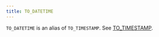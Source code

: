 ```yaml
---
title: TO_DATETIME
---
```


`TO_DATETIME` is an alias of `TO_TIMESTAMP`. See [TO_TIMESTAMP](to-timestamp).
